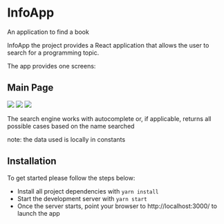 # InfoApp

An application to find a book 

InfoApp the project provides a React application that allows the user to search for a programming topic.

The app provides one screens:

## Main Page

<img src="https://github.com/Majc23/react-redux/blob/475ab4ddda3cf1a2b58dcfc0b6628ec11bac6b0d/BookApp.png" />

<img src="https://github.com/Majc23/react-redux/blob/475ab4ddda3cf1a2b58dcfc0b6628ec11bac6b0d/img.png" />

<img src="https://github.com/Majc23/react-redux/blob/475ab4ddda3cf1a2b58dcfc0b6628ec11bac6b0d/img2.png" />

The search engine works with autocomplete or, if applicable, returns all possible cases based on the name searched

note: the data used is locally in constants

## Installation

To get started please follow the steps below:

- Install all project dependencies with `yarn install`
- Start the development server with `yarn start`
- Once the server starts, point your browser to http://localhost:3000/ to launch the app
